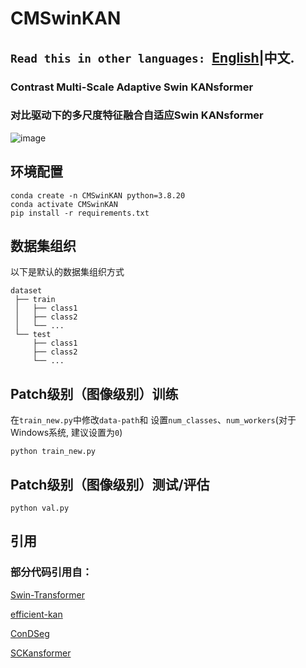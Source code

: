 CMSwinKAN
=========
**``Read this in other languages: ``[English](README.md)|中文.**
---------
### Contrast Multi-Scale Adaptive Swin KANsformer
### 对比驱动下的多尺度特征融合自适应Swin KANsformer

![image](https://github.com/user-attachments/assets/e374c837-91f7-4d56-9799-2116da9523e7)

## 环境配置

    conda create -n CMSwinKAN python=3.8.20
    conda activate CMSwinKAN
    pip install -r requirements.txt

## 数据集组织
以下是默认的数据集组织方式<br>

    dataset  
     ├── train
     │   ├── class1 
     │   ├── class2  
     │   └── ... 
     └── test
         ├── class1
         ├── class2
         └── ...
## Patch级别（图像级别）训练
 在`train_new.py`中修改`data-path`和 设置`num_classes`、`num_workers`(对于Windows系统, 建议设置为`0`)<br>

    python train_new.py

## Patch级别（图像级别）测试/评估

    python val.py
  
## 引用
### 部分代码引用自：

[Swin-Transformer](https://github.com/microsoft/Swin-Transformer)

[efficient-kan](https://github.com/Blealtan/efficient-kan)

[ConDSeg](https://github.com/Mengqi-Lei/ConDSeg)

[SCKansformer](https://github.com/JustlfC03/SCKansformer)

